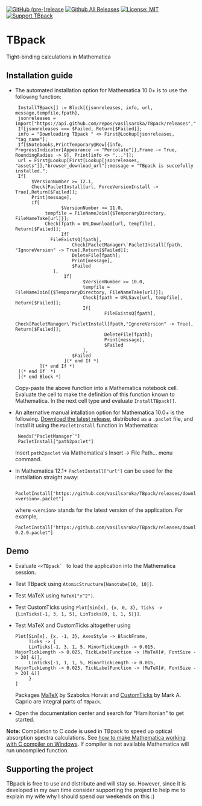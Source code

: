[![GitHub (pre-)release](https://img.shields.io/github/release/vasilsaroka/TBpack/all.svg)](https://github.com/vasilsaroka/TBpack/releases)
[![Github All Releases](https://img.shields.io/github/downloads/vasilsaroka/TBpack/total.svg)](https://github.com/vasilsaroka/TBpack/releases)
[![License: MIT](https://img.shields.io/badge/License-MIT-yellow.svg)](https://opensource.org/licenses/MIT)
[![Support TBpack](https://img.shields.io/static/v1?label=support&message=5$&color=green&style=flat&logo=paypal)](https://paypal.me/vasilsaroka?locale.x=en_GB)

# TBpack
Tight-binding calculations in Mathematica

## Installation guide

 - The automated installation option for Mathematica 10.0+ is to use the following function:
        
        InstallTBpack[] := Block[{jsonreleases, info, url, message,tempfile,fpath},
        jsonreleases = Import["https://api.github.com/repos/vasilsaroka/TBpack/releases","JSON"];
        If[jsonreleases === $Failed, Return[$Failed]];
        info = "Downloading TBpack " <> First@Lookup[jsonreleases, "tag_name"];
        If[$Notebooks,PrintTemporary@Row[{info, ProgressIndicator[Appearance -> "Percolate"]},Frame -> True, RoundingRadius -> 9], Print[info <> "..."]];
        url = First@Lookup[First[Lookup[jsonreleases, "assets"]],"browser_download_url"];message = "TBpack is succefully installed.";
        If[
   	         $VersionNumber >= 12.1,
   	         Check[PacletInstall[url, ForceVersionInstall -> True],Return[$Failed]];
   	         Print[message],
   	         If[
    		            $VersionNumber >= 11.0,
                  tempfile = FileNameJoin[{$TemporaryDirectory, FileNameTake[url]}];
                  Check[fpath = URLDownload[url, tempfile], Return[$Failed]];
    		            If[
                    FileExistsQ[fpath],
     			            Check[PacletManager\`PacletInstall[fpath, "IgnoreVersion" -> True],Return[$Failed]];
     			            DeleteFile[fpath];
     			            Print[message],
     			            $Failed
     		         ],
    		             If[
     			                $VersionNumber >= 10.0,
     			                tempfile = FileNameJoin[{$TemporaryDirectory, FileNameTake[url]}];
     			                Check[fpath = URLSave[url, tempfile], Return[$Failed]];
     			                If[
      				                    FileExistsQ[fpath],
      				                    Check[PacletManager\`PacletInstall[fpath,"IgnoreVersion" -> True], Return[$Failed]];
      				                    DeleteFile[fpath];
      				                    Print[message],
      				                    $Failed
      			                ],
     			            $Failed
     		             ](* end If *)
    	        ](* end If *)
        ](* end If  *)
        ](* end Block *)
        
   Copy-paste the above function into a Mathematica notebook cell. Evaluate the cell to make the definition of this function known to Mathematica. In the next cell type and evaluate `InstallTBpack[]`. 

 - An alternative manual intallation option for Mathematica 10.0+ is the following. [Download the latest release](https://github.com/vasilsaroka/TBpack/releases), distributed as a `.paclet` file, and install it using the `PacletInstall` function in Mathematica:

        Needs["PacletManager`"]
        PacletInstall["path2paclet"]
        
   Insert `path2paclet` via Mathematica's Insert → File Path... menu command.
   
 - In Mathematica 12.1+ ``PacletInstall["url"]`` can be used for the installation straight away:
        
        PacletInstall["https://github.com/vasilsaroka/TBpack/releases/download/v<version>/TBpack-<version>.paclet"]  
   where `<version>` stands for the latest version of the application. For example,
   
       PacletInstall["https://github.com/vasilsaroka/TBpack/releases/download/v0.2.0/TBpack-0.2.0.paclet"]
   
## Demo
 - Evaluate ``<<TBpack` `` to load the application into the Mathematica session.
 - Test TBpack using `AtomicStructure[Nanotube[10, 10]]`.
 - Test MaTeX using `MaTeX["x^2"]`.
 - Test CustomTicks using `Plot[Sin[x], {x, 0, 3}, Ticks -> {LinTicks[-1, 3, 1, 5], LinTicks[0, 1, 1, 5]}]`.
 - Test MaTeX and CustomTicks altogether using 
     
       Plot[Sin[x], {x, -1, 3}, AxesStyle -> BlackFrame, 
            Ticks -> {
            LinTicks[-1, 3, 1, 5, MinorTickLength -> 0.015, MajorTickLength -> 0.025, TickLabelFunction -> (MaTeX[#, FontSize -> 20] &)], 
            LinTicks[-1, 1, 1, 5, MinorTickLength -> 0.015, MajorTickLength -> 0.025, TickLabelFunction -> (MaTeX[#, FontSize -> 20] &)]
            }
       ]
 
   Packages [MaTeX](https://github.com/szhorvat/MaTeX/releases) by Szabolcs Horvát and [CustomTicks](https://library.wolfram.com/infocenter/Demos/5599/) by Mark A. Caprio  are integral parts of `TBpack`.

 - Open the documentation center and search for "Hamiltonian" to get started.
 
 <b>Note:</b> Compilation to C code is used in TBpack to speed up optical absorption spectra calculations. See [how to make Mathematica working with C compiler on Windows](https://sites.google.com/site/sarokavasil/wolfram-mathematica). If compiler is not available Mathematica will run uncompiled function.

## Supporting the project
   TBpack is free to use and distribute and will stay so. However, since it is developed in my own time consider supporting the project to help me to explain my wife why I should spend our weekends on this :)

